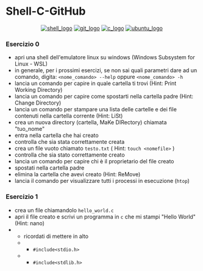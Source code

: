 # Shell-C-GitHub
<p align="center">
  <a href="#" target="_blank"><img alt="shell_logo" src="https://img.shields.io/badge/Shell_Script-121011?style=for-the-badge&logo=gnu-bash&logoColor=white"></a>
  <a href="#" target="_blank"><img alt="git_logo" src="https://img.shields.io/badge/GIT-E44C30?style=for-the-badge&logo=git&logoColor=white"></a>
  <a href="#" target="_blank"><img alt="c_logo" src="https://img.shields.io/badge/C-00599C?style=for-the-badge&logo=c&logoColor=white"></a>
  <a href="#" target="_blank"><img alt="ubuntu_logo" src="https://img.shields.io/badge/Ubuntu-E95420?style=for-the-badge&logo=ubuntu&logoColor=white"></a>
</p>

### Esercizio 0
- apri una shell dell'emulatore linux su windows (Windows Subsystem for Linux - WSL)
- in generale, per i prossimi esercizi, se non sai quali parametri dare ad un comando, digita: `<nome_comando> --help` oppure `<nome_comando> -h`
- lancia un comando per capire in quale cartella ti trovi (Hint: Print Working Directory)
- lancia un comando per capire come spostarti nella cartella padre (Hint: Change Directory)
- lancia un comando per stampare una lista delle cartelle e dei file contenuti nella cartella corrente (Hint: LiSt)
- crea un nuova directory (cartella, MaKe DIRectory) chiamata "tuo_nome"
- entra nella cartella che hai creato
- controlla che sia stata correttamente creata
- crea un file vuoto chiamato `testo.txt` ( Hint: `touch <nomefile>` )
- controlla che sia stato correttamente creato
- lancia un comando per capire chi è il proprietario del file creato
- spostati nella cartella padre
- elimina la cartella che avevi creato (Hint: ReMove)
- lancia il comando per visualizzare tutti i processi in esecuzione (`htop`)

### Esercizio 1
- crea un file chiamandolo `hello_world.c`
- apri il file creato e scrivi un programma in `c` che mi stampi "Hello World" (Hint: nano)
- - ricordati di mettere in alto
  - - `#include<stdio.h>`
  - - `#include<stdlib.h>`
